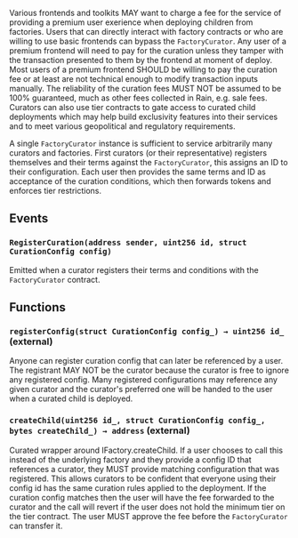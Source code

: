 Various frontends and toolkits MAY want to charge a fee for the
service of providing a premium user exerience when deploying children from
factories. Users that can directly interact with factory contracts or who
are willing to use basic frontends can bypass the `FactoryCurator`. Any user
of a premium frontend will need to pay for the curation unless they tamper
with the transaction presented to them by the frontend at moment of deploy.
Most users of a premium frontend SHOULD be willing to pay the curation fee
or at least are not technical enough to modify transaction inputs manually.
The reliability of the curation fees MUST NOT be assumed to be 100%
guaranteed, much as other fees collected in Rain, e.g. sale fees.
Curators can also use tier contracts to gate access to curated child
deployments which may help build exclusivity features into their services
and to meet various geopolitical and regulatory requirements.

A single `FactoryCurator` instance is sufficient to service arbitrarily many
curators and factories. First curators (or their representative) registers
themselves and their terms against the `FactoryCurator`, this assigns an ID
to their configuration. Each user then provides the same terms and ID as
acceptance of the curation conditions, which then forwards tokens and
enforces tier restrictions.



## Events
### `RegisterCuration(address sender, uint256 id, struct CurationConfig config)`

Emitted when a curator registers their terms and conditions with the
`FactoryCurator` contract.






## Functions
### `registerConfig(struct CurationConfig config_) → uint256 id_` (external)

Anyone can register curation config that can later be referenced by a
user. The registrant MAY NOT be the curator because the curator is free
to ignore any registered config. Many registered configurations may
reference any given curator and the curator's preferred one will be
handed to the user when a curated child is deployed.




### `createChild(uint256 id_, struct CurationConfig config_, bytes createChild_) → address` (external)

Curated wrapper around IFactory.createChild.
If a user chooses to call this instead of the underlying factory and
they provide a config ID that references a curator, they MUST provide
matching configuration that was registered. This allows curators to be
confident that everyone using their config id has the same curation
rules applied to the deployment.
If the curation config matches then the user will have the fee forwarded
to the curator and the call will revert if the user does not hold the
minimum tier on the tier contract. The user MUST approve the fee before
the `FactoryCurator` can transfer it.




